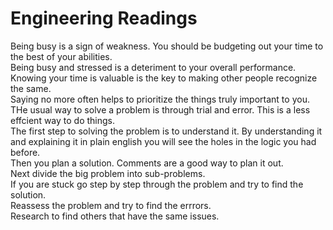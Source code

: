 # Engineering Readings  

Being busy is a sign of weakness. You should be budgeting out your time to the best of your abilities.  
Being busy and stressed is a deteriment to your overall performance.  
Knowing your time is valuable is the key to making other people recognize the same.  
Saying no more often helps to prioritize the things truly important to you.  
THe usual way to solve a problem is through trial and error. This is a less effcient way to do things.  
The first step to solving the problem is to understand it. By understanding it and explaining it in plain english you will see the holes in the logic you had before.  
Then you plan a solution. Comments are a good way to plan it out.  
Next divide the big problem into sub-problems.  
If you are stuck go step by step through the problem and try to find the solution.  
Reassess the problem and try to find the errrors.  
Research to find others that have the same issues.  
